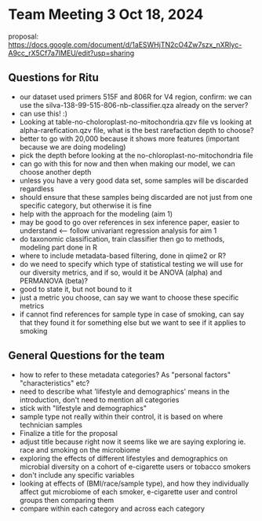 # Team Meeting 3 Oct 18, 2024
proposal: https://docs.google.com/document/d/1aESWHjTN2cO4Zw7szx_nXRlyc-A9cc_rX5Cf7a7IMEU/edit?usp=sharing

## Questions for Ritu
- our dataset used primers 515F and 806R for V4 region, confirm: we can use the silva-138-99-515-806-nb-classifier.qza already on the server?
 - can use this! :)
- Looking at table-no-choloroplast-no-mitochondria.qzv file vs looking at alpha-rarefication.qzv file, what is the best rarefaction depth to choose?
 - better to go with 20,000 because it shows more features (important because we are doing modeling)
 - pick the depth before looking at the no-chloroplast-no-mitochondria file
 -  can go with this for now and then when making our model, we can choose another depth
 -  unless you have a very good data set, some samples will be discarded regardless
  - should ensure that these samples being discarded are not just from one specific category, but otherwise it is fine 
- help with the approach for the modeling (aim 1)
 - may be good to go over references in sex inference paper, easier to understand <-- follow univariant regression analysis for aim 1 
 - do taxonomic classification, train classifier then go to methods, modeling part done in R 
- where to include metadata-based filtering, done in qiime2 or R?
- do we need to specify which type of statistical testing we will use for our diversity metrics, and if so, would it be ANOVA (alpha) and PERMANOVA (beta)?
 - good to state it, but not bound to it
 - just a metric you choose, can say we want to choose these specific metrics
 - if cannot find references for sample type in case of smoking, can say that they found it for something else but we want to see if it applies to smoking 
 

## General Questions for the team
- how to refer to these metadata categories? As "personal factors" "characteristics" etc?
 - need to describe what 'lifestyle and demographics' means in the introduction, don't need to mention all categories
 - stick with "lifestyle and demographics"
 - sample type not really within their control, it is based on where technician samples 
- Finalize a title for the proposal
 - adjust title because right now it seems like we are saying exploring ie. race and smoking on the microbiome
 - exploring the effects of different lifestyles and demographics on microbial diversity on a cohort of e-cigarette users or tobacco smokers
  - don't include any specific variables
 - looking at effects of (BMI/race/sample type), and how they individually affect gut microbiome of each smoker, e-cigarette user and control groups then comparing them
  - compare within each category and across each category   
